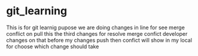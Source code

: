 # git_learning
This is for git learnig pupose
we are doing changes in line for see merge conflict on pull
this the third changes for resolve merge confict developer changes on that before my changes push then confict will show in my local for choose which change should take

